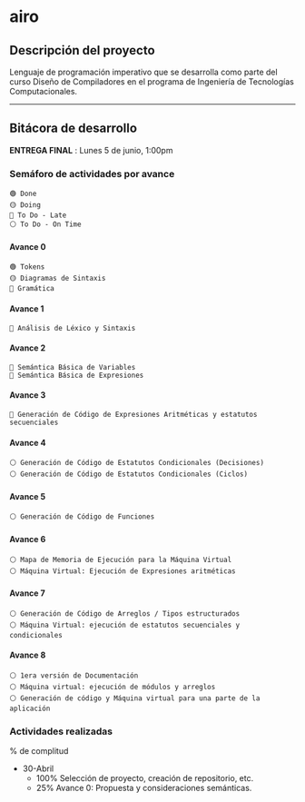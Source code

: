 # airo

## Descripción del proyecto
Lenguaje de programación  imperativo que se desarrolla como parte del curso Diseño de Compiladores en el programa de Ingeniería de Tecnologías Computacionales.

---

## Bitácora de desarrollo

**ENTREGA FINAL** : Lunes 5 de junio, 1:00pm

### Semáforo de actividades por avance

    🟢 Done
    🟡 Doing
    🔴 To Do - Late
    ⚪ To Do - On Time

#### Avance 0
    🟢 Tokens
    🟡 Diagramas de Sintaxis
    🔴 Gramática

#### Avance 1
    🔴 Análisis de Léxico y Sintaxis

#### Avance 2
    🔴 Semántica Básica de Variables
    🔴 Semántica Básica de Expresiones

#### Avance 3
    🔴 Generación de Código de Expresiones Aritméticas y estatutos secuenciales

#### Avance 4
    ⚪ Generación de Código de Estatutos Condicionales (Decisiones)
    ⚪ Generación de Código de Estatutos Condicionales (Ciclos)

#### Avance 5
    ⚪ Generación de Código de Funciones

#### Avance 6
    ⚪ Mapa de Memoria de Ejecución para la Máquina Virtual
    ⚪ Máquina Virtual: Ejecución de Expresiones aritméticas

#### Avance 7
    ⚪ Generación de Código de Arreglos / Tipos estructurados
    ⚪ Máquina Virtual: ejecución de estatutos secuenciales y condicionales

#### Avance 8
    ⚪ 1era versión de Documentación
    ⚪ Máquina virtual: ejecución de módulos y arreglos
    ⚪ Generación de código y Máquina virtual para una parte de la aplicación

### Actividades realizadas
% de complitud

- 30-Abril
    - 100% Selección de proyecto, creación de repositorio, etc.
    - 25% Avance 0: Propuesta y consideraciones semánticas.